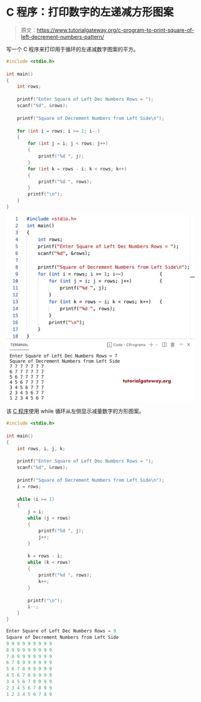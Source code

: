 # C 程序：打印数字的左递减方形图案

> 原文：<https://www.tutorialgateway.org/c-program-to-print-square-of-left-decrement-numbers-pattern/>

写一个 C 程序来打印用于循环的左递减数字图案的平方。

```c
#include <stdio.h>

int main()
{
	int rows;

	printf("Enter Square of Left Dec Numbers Rows = ");
	scanf("%d", &rows);

	printf("Square of Decrement Numbers from Left Side\n");

	for (int i = rows; i >= 1; i--)
	{
		for (int j = i; j < rows; j++)
		{
			printf("%d ", j);
		}
		for (int k = rows - i; k < rows; k++)
		{
			printf("%d ", rows);
		}
		printf("\n");
	}
}
```

![C Program to Print Square of Left Decrement Numbers Pattern](img/f4bad181314e5fc772a104ebebb94b8f.png)

该 [C 程序](https://www.tutorialgateway.org/c-programming-examples/)使用 while 循环从左侧显示减量数字的方形图案。

```c
#include <stdio.h>

int main()
{
	int rows, i, j, k;

	printf("Enter Square of Left Dec Numbers Rows = ");
	scanf("%d", &rows);

	printf("Square of Decrement Numbers from Left Side\n");
	i = rows;

	while (i >= 1)
	{
		j = i;
		while (j < rows)
		{
			printf("%d ", j);
			j++;
		}

		k = rows - i;
		while (k < rows)
		{
			printf("%d ", rows);
			k++;
		}

		printf("\n");
		i--;
	}
}
```

```c
Enter Square of Left Dec Numbers Rows = 9
Square of Decrement Numbers from Left Side
9 9 9 9 9 9 9 9 9 
8 9 9 9 9 9 9 9 9 
7 8 9 9 9 9 9 9 9 
6 7 8 9 9 9 9 9 9 
5 6 7 8 9 9 9 9 9 
4 5 6 7 8 9 9 9 9 
3 4 5 6 7 8 9 9 9 
2 3 4 5 6 7 8 9 9 
1 2 3 4 5 6 7 8 9 
```